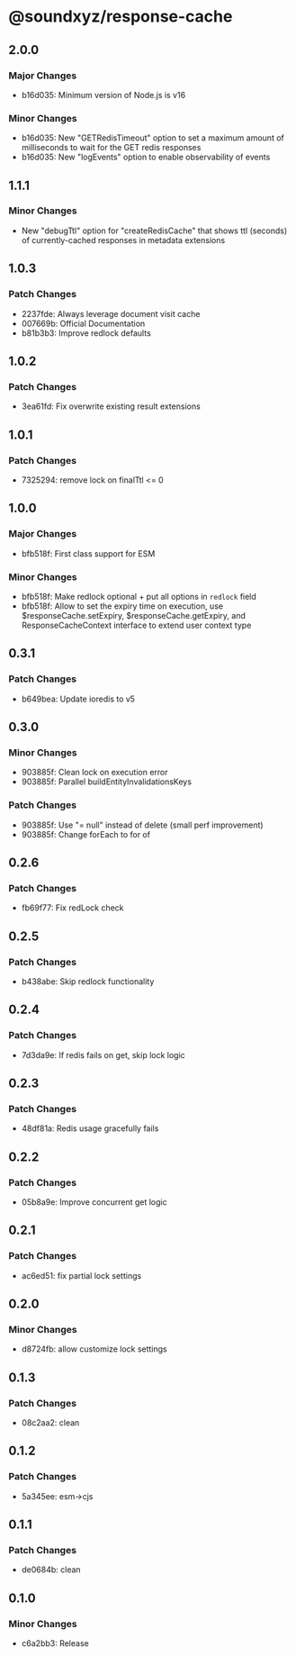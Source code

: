 # @soundxyz/response-cache

## 2.0.0

### Major Changes

- b16d035: Minimum version of Node.js is v16

### Minor Changes

- b16d035: New "GETRedisTimeout" option to set a maximum amount of milliseconds to wait for the GET redis responses
- b16d035: New "logEvents" option to enable observability of events

## 1.1.1

### Minor Changes

- New "debugTtl" option for "createRedisCache" that shows ttl (seconds) of currently-cached responses in metadata extensions

## 1.0.3

### Patch Changes

- 2237fde: Always leverage document visit cache
- 007669b: Official Documentation
- b81b3b3: Improve redlock defaults

## 1.0.2

### Patch Changes

- 3ea61fd: Fix overwrite existing result extensions

## 1.0.1

### Patch Changes

- 7325294: remove lock on finalTtl <= 0

## 1.0.0

### Major Changes

- bfb518f: First class support for ESM

### Minor Changes

- bfb518f: Make redlock optional + put all options in `redlock` field
- bfb518f: Allow to set the expiry time on execution, use $responseCache.setExpiry, $responseCache.getExpiry, and ResponseCacheContext interface to extend user context type

## 0.3.1

### Patch Changes

- b649bea: Update ioredis to v5

## 0.3.0

### Minor Changes

- 903885f: Clean lock on execution error
- 903885f: Parallel buildEntityInvalidationsKeys

### Patch Changes

- 903885f: Use "= null" instead of delete (small perf improvement)
- 903885f: Change forEach to for of

## 0.2.6

### Patch Changes

- fb69f77: Fix redLock check

## 0.2.5

### Patch Changes

- b438abe: Skip redlock functionality

## 0.2.4

### Patch Changes

- 7d3da9e: If redis fails on get, skip lock logic

## 0.2.3

### Patch Changes

- 48df81a: Redis usage gracefully fails

## 0.2.2

### Patch Changes

- 05b8a9e: Improve concurrent get logic

## 0.2.1

### Patch Changes

- ac6ed51: fix partial lock settings

## 0.2.0

### Minor Changes

- d8724fb: allow customize lock settings

## 0.1.3

### Patch Changes

- 08c2aa2: clean

## 0.1.2

### Patch Changes

- 5a345ee: esm->cjs

## 0.1.1

### Patch Changes

- de0684b: clean

## 0.1.0

### Minor Changes

- c6a2bb3: Release
